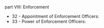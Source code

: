 part VIII: Enforcement

<ul>
			<li>32 - Appointment of Enforcement Officers: <ul>
			</ul></li>			<li>33 - Power of Enforcement Officers: <ul>
			</ul></li></ul>